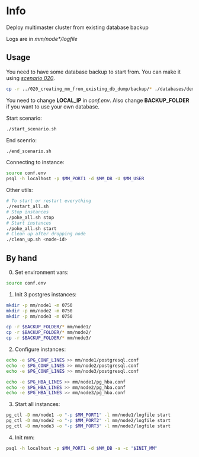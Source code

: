 # Info
Deploy multimaster cluster from existing database backup

Logs are in _mm/node*/logfile_

## Usage
You need to have some database backup to start from. You can make it using [_scenario 020_](../020_creating_mm_from_existing_db_dump/README.md).

```bash
cp -r ../020_creating_mm_from_existing_db_dump/backup/* ./databases/demo-small/
```

You need to change **LOCAL_IP** in _conf.env_. Also change **BACKUP_FOLDER** if you want to use your own database.

Start scenario:
```bash
./start_scenario.sh
```

End scenrio:
```bash
./end_scenario.sh
```

Connecting to instance:
```bash
source conf.env
psql -h localhost -p $MM_PORT1 -d $MM_DB -U $MM_USER
```

Other utils:

```bash
# To start or restart everything
./restart_all.sh
# Stop instances
./poke_all.sh stop
# Start instances
./poke_all.sh start
# Clean up after dropping node
./clean_up.sh <node-id>
```

## By hand

0. Set environment vars:
```bash
source conf.env
```

1. Init 3 postgres instances:
```bash
mkdir -p mm/node1 -m 0750
mkdir -p mm/node2 -m 0750
mkdir -p mm/node3 -m 0750

cp -r $BACKUP_FOLDER/* mm/node1/
cp -r $BACKUP_FOLDER/* mm/node2/
cp -r $BACKUP_FOLDER/* mm/node3/
```

2. Configure instances:
```bash
echo -e $PG_CONF_LINES >> mm/node1/postgresql.conf
echo -e $PG_CONF_LINES >> mm/node2/postgresql.conf
echo -e $PG_CONF_LINES >> mm/node3/postgresql.conf

echo -e $PG_HBA_LINES >> mm/node1/pg_hba.conf
echo -e $PG_HBA_LINES >> mm/node2/pg_hba.conf
echo -e $PG_HBA_LINES >> mm/node3/pg_hba.conf
```

3. Start all instances:
```bash
pg_ctl -D mm/node1 -o "-p $MM_PORT1" -l mm/node1/logfile start
pg_ctl -D mm/node2 -o "-p $MM_PORT2" -l mm/node2/logfile start
pg_ctl -D mm/node3 -o "-p $MM_PORT3" -l mm/node3/logfile start
```

4. Init mm:
```bash
psql -h localhost -p $MM_PORT1 -d $MM_DB -a -c "$INIT_MM"
```
